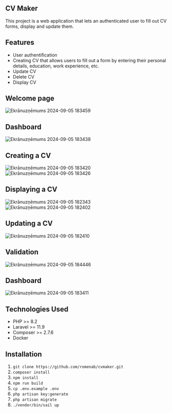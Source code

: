 ## CV Maker

This project is a web application that lets an authenticated user to fill out CV forms, display and update them. 

## Features
- User authentification
- Creating CV that allows users to fill out a form by entering their personal details, education, work experience, etc.
- Update CV
- Delete CV
- Display CV
  
## Welcome page
![Ekrānuzņēmums 2024-09-05 183459](https://github.com/user-attachments/assets/91b363b4-f082-4cb4-98b7-ee2e6b8eba14)
## Dashboard
![Ekrānuzņēmums 2024-09-05 183438](https://github.com/user-attachments/assets/e6cb5e47-ddc3-45b7-b6c5-87e060f1254d)
## Creating a CV
![Ekrānuzņēmums 2024-09-05 183420](https://github.com/user-attachments/assets/94b664b2-bbdf-4ddf-8e1c-2afd6b05cbf0)
![Ekrānuzņēmums 2024-09-05 183426](https://github.com/user-attachments/assets/7bc1747a-dc43-4fe5-aa11-4033b7d1275f)
## Displaying a CV
![Ekrānuzņēmums 2024-09-05 182343](https://github.com/user-attachments/assets/a29b9203-3e83-4a56-9a6c-0854e7c7aa1e)
![Ekrānuzņēmums 2024-09-05 182402](https://github.com/user-attachments/assets/6a2b79a1-0e41-4ff0-9c61-a2e82b7e0d11)
## Updating a CV
![Ekrānuzņēmums 2024-09-05 182410](https://github.com/user-attachments/assets/56a783ab-d045-497b-a2c5-45603aa19616)
## Validation
![Ekrānuzņēmums 2024-09-05 184446](https://github.com/user-attachments/assets/c2fe33d0-3dbf-432f-b0fd-2b521d79405e)
## Dashboard
![Ekrānuzņēmums 2024-09-05 183411](https://github.com/user-attachments/assets/f47472fa-be33-480e-81c1-963450448982)


## Technologies Used
- PHP >= 8.2
- Laravel >= 11.9
- Composer >= 2.7.6
- Docker
  
## Installation
1. `git clone https://github.com/romenab/cvmaker.git`
2. `composer install`
3. `npm install`
4. `npm run build`
5. `cp .env.example .env`
6. `php artisan key:generate`
7. `php artisan migrate`
8. `./vendor/bin/sail up`
